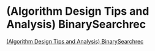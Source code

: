 # (Algorithm Design Tips and Analysis) BinarySearchrec
[(Algorithm Design Tips and Analysis) BinarySearchrec](https://aiwithcloud.com/2022/09/15/algorithm_design_tips_and_analysis_binarysearchrec/)